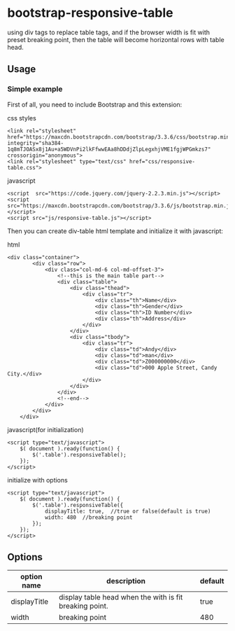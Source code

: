 # bootstrap-responsive-table
using div tags to replace table tags, and if the browser width is fit with preset breaking point, then the table will become horizontal rows with table head.

Usage
-----
### Simple example
First of all, you need to include Bootstrap and this extension:

css styles
```
<link rel="stylesheet" href="https://maxcdn.bootstrapcdn.com/bootstrap/3.3.6/css/bootstrap.min.css" integrity="sha384-1q8mTJOASx8j1Au+a5WDVnPi2lkFfwwEAa8hDDdjZlpLegxhjVME1fgjWPGmkzs7" crossorigin="anonymous">
<link rel="stylesheet" type="text/css" href="css/responsive-table.css">
```

javascript
```
<script  src="https://code.jquery.com/jquery-2.2.3.min.js"></script>
<script src="https://maxcdn.bootstrapcdn.com/bootstrap/3.3.6/js/bootstrap.min.js"></script>
<script src="js/responsive-table.js"></script>
```

Then you can create div-table html template and initialize it with javascript:

html
```
<div class="container">
		<div class="row">
			<div class="col-md-6 col-md-offset-3">
				<!--this is the main table part-->
				<div class="table">
					<div class="thead">
						<div class="tr">
							<div class="th">Name</div>
							<div class="th">Gender</div>
							<div class="th">ID Number</div>
							<div class="th">Address</div>
						</div>
					</div>
					<div class="tbody">
						<div class="tr">
							<div class="td">Andy</div>
							<div class="td">man</div>
							<div class="td">Z000000000</div>
							<div class="td">000 Apple Street, Candy City.</div>
						</div>
					</div>
				</div>
				<!--end-->
			</div>
		</div>
	</div>
```

javascript(for initialization)
```
<script type="text/javascript">
	$( document ).ready(function() {
		$('.table').responsiveTable();
	});
</script>
```

initialize with options
```
<script type="text/javascript">
	$( document ).ready(function() {
		$('.table').responsiveTable({
			displayTitle: true,  //true or false(default is true)
			width: 480	//breaking point
		});
	});
</script>
```

Options
-----
| option name   | description   |default|
| ------------- |---------------| ------|
| displayTitle  | display table head when the with is fit breaking point. |  true |
| width         | breaking point|  480  |
